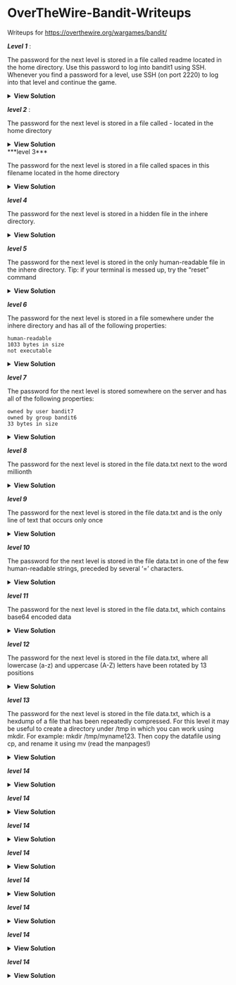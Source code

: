# OverTheWire-Bandit-Writeups
Writeups for https://overthewire.org/wargames/bandit/

***Level 1*** :

The password for the next level is stored in a file called readme located in the home directory. Use this password to log into bandit1 using SSH. Whenever you find a password for a level, use SSH (on port 2220) to log into that level and continue the game.

<details>
  <summary> <b>View Solution </b></summary>
  
```
cat readme
  ```
<img width="366" alt="Screen Shot 2021-11-01 at 15 54 14" src="https://user-images.githubusercontent.com/92652606/139691756-3eef686e-abbd-4f9a-be43-0067095b0d43.png">

</details>

***level 2*** :

The password for the next level is stored in a file called - located in the home directory

<details>
  <summary> <b>View Solution </b></summary>
  
```
find . -type f -name "-" -exec cat "{}" ";"
  ```
<img width="537" alt="Screen Shot 2021-11-01 at 15 57 43" src="https://user-images.githubusercontent.com/92652606/139692344-b17e7be8-6b73-4007-b9a9-f73c1ec76603.png">

</details>
***level 3***

The password for the next level is stored in a file called spaces in this filename located in the home directory

<details>
  <summary> <b>View Solution </b></summary>
  
```
cat spaces\ in\ this\ filename 
  ```
<img width="415" alt="Screen Shot 2021-11-01 at 16 00 29" src="https://user-images.githubusercontent.com/92652606/139692886-ad408387-3921-4bc3-b333-d338425e5752.png">


</details>


***level 4***

The password for the next level is stored in a hidden file in the inhere directory.

<details>
  <summary> <b>View Solution </b></summary>
  
```
cat .hidden
  ```
<img width="509" alt="Screen Shot 2021-11-01 at 16 02 08" src="https://user-images.githubusercontent.com/92652606/139693115-777c1b56-8665-4e56-bab9-451d1a7787e4.png">

</details>


***level 5***

The password for the next level is stored in the only human-readable file in the inhere directory. Tip: if your terminal is messed up, try the “reset” command

<details>
  <summary> <b>View Solution </b></summary>
  
```
find . -type f -exec file "{}" ";"
  cat ./-file07
  ```
<img width="527" alt="Screen Shot 2021-11-01 at 16 12 31" src="https://user-images.githubusercontent.com/92652606/139694648-c53add4b-ab7f-4cfd-a724-c7d24fc60c3e.png">


</details>


***level 6***

The password for the next level is stored in a file somewhere under the inhere directory and has all of the following properties:

    human-readable
    1033 bytes in size
    not executable
<details>
  <summary> <b>View Solution </b></summary>
  
```
find ./inhere/ -type f -size 1033c -exec cat "{}" ";"
  ```
<img width="641" alt="Screen Shot 2021-11-01 at 16 17 08" src="https://user-images.githubusercontent.com/92652606/139695369-4319180f-1293-46f2-a337-6b5fdf6fd491.png">
</details>


***level 7***

The password for the next level is stored somewhere on the server and has all of the following properties:

    owned by user bandit7
    owned by group bandit6
    33 bytes in size

<details>
  <summary> <b>View Solution </b></summary>
  
```
find / -type f -user bandit7 -a -group bandit6 -size 33c -exec cat "{}" ";" 2> /dev/null
  ```
<img width="882" alt="Screen Shot 2021-11-01 at 16 19 37" src="https://user-images.githubusercontent.com/92652606/139695720-8f463b73-c188-4811-bd7d-485800f9bb14.png">
  
</details>


***level 8***

The password for the next level is stored in the file data.txt next to the word millionth
<details>
  <summary> <b>View Solution </b></summary>
  
```
cat data.txt | egrep -i "millionth" | awk '{print $NF}'
  ```
<img width="655" alt="Screen Shot 2021-11-01 at 16 23 50" src="https://user-images.githubusercontent.com/92652606/139696404-7eabf2ef-9a76-4c74-844a-20f63bdc4ca6.png">


</details>


***level 9***

The password for the next level is stored in the file data.txt and is the only line of text that occurs only once

<details>
  <summary> <b>View Solution </b></summary>
  
```
cat data.txt |  sort | uniq -u
  ```
<img width="443" alt="Screen Shot 2021-11-01 at 16 29 32" src="https://user-images.githubusercontent.com/92652606/139697312-a9a079ef-905f-481f-8492-239e3d1d642a.png">


</details>


***level 10***

The password for the next level is stored in the file data.txt in one of the few human-readable strings, preceded by several ‘=’ characters.

<details>
  <summary> <b>View Solution </b></summary>
  
```
strings  data.txt | egrep -ai "==+"
  ```

<img width="480" alt="Screen Shot 2021-11-01 at 16 34 30" src="https://user-images.githubusercontent.com/92652606/139698015-ab1d2146-9c55-4835-9590-b886dbb31bcc.png">

</details>


***level 11***

The password for the next level is stored in the file data.txt, which contains base64 encoded data 

<details>
  <summary> <b>View Solution </b></summary>
  
```
cat data.txt | base64 -d
  ```
<img width="593" alt="Screen Shot 2021-11-01 at 16 35 57" src="https://user-images.githubusercontent.com/92652606/139698241-ce222826-f9be-4867-8830-ddf3ddab3ef3.png">


</details>


***level 12***

The password for the next level is stored in the file data.txt, where all lowercase (a-z) and uppercase (A-Z) letters have been rotated by 13 positions

<details>
  <summary> <b>View Solution </b></summary>
  
```
cat data.txt | tr a-zA-Z n-za-mN-ZA-M
  ```

<img width="480" alt="Screen Shot 2021-11-01 at 16 38 28" src="https://user-images.githubusercontent.com/92652606/139698593-71bd2951-2e48-4467-b55f-84ce01636deb.png">

</details>

***level 13***

The password for the next level is stored in the file data.txt, which is a hexdump of a file that has been repeatedly compressed. For this level it may be useful to create a directory under /tmp in which you can work using mkdir. For example: mkdir /tmp/myname123. Then copy the datafile using cp, and rename it using mv (read the manpages!)

<details>
  <summary> <b>View Solution </b></summary>
  
```
i used first xxd -r to revert the file data.txt to the original format .
and after that i start using file command line to check which file type is the file .
and decompressing the file depending on the 
type most time i had to use mv to change the file name like data to data.gz ( commands i used are tar xf , gunzip , bunzip und xxd ) 
  ```

<img width="1419" alt="Screen Shot 2021-11-01 at 16 48 17" src="https://user-images.githubusercontent.com/92652606/139700115-f217c749-2138-46ba-a8dd-21a01110c8bb.png">
  
<img width="400" alt="Screen Shot 2021-11-01 at 16 49 00" src="https://user-images.githubusercontent.com/92652606/139700261-d5a905e4-a916-4b87-98cf-5110f7902e0e.png">

</details>

***level 14***


<details>
  <summary> <b>View Solution </b></summary>
  
```

  ```

</details>

***level 14***


<details>
  <summary> <b>View Solution </b></summary>
  
```

  ```

</details>

***level 14***


<details>
  <summary> <b>View Solution </b></summary>
  
```

  ```

</details>

***level 14***


<details>
  <summary> <b>View Solution </b></summary>
  
```

  ```

</details>

***level 14***


<details>
  <summary> <b>View Solution </b></summary>
  
```

  ```

</details>

***level 14***


<details>
  <summary> <b>View Solution </b></summary>
  
```

  ```

</details>

***level 14***


<details>
  <summary> <b>View Solution </b></summary>
  
```

  ```

</details>

***level 14***


<details>
  <summary> <b>View Solution </b></summary>
  
```

  ```

</details>
